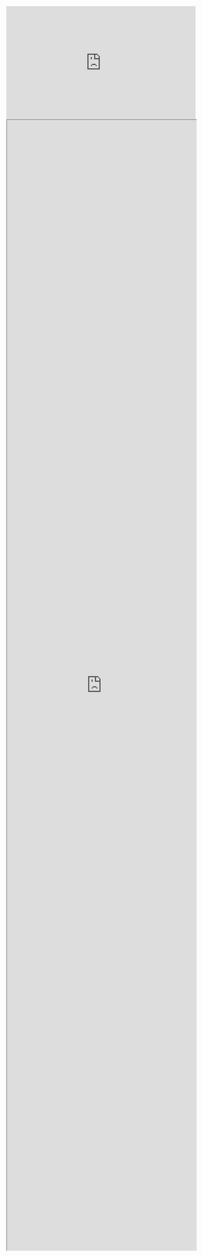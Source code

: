 <iframe src="https://docs.google.com/forms/d/e/1FAIpQLSccBoXGC2fiLuSfMeL2pWv3GsE3uOK4Vsi-RDqc9V_SCTmZrA/viewform?embedded=true" width=100% height="300" frameborder="0" marginheight="0" marginwidth="0">Loading…</iframe>

<div style="text-align: center">
<iframe src="https://docs.google.com/document/d/e/2PACX-1vRNrqRyQttux8bgiqyKbQX1QLjUrwH-QRsZ6ajHULpZTESO1-wxt-YZ9TFLIQn1PFi2hQPaeIwaeSKr/pub?embedded=true" width="100%" height="3000">
</iframe>
</div>